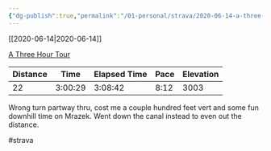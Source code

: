 ```yaml
---
{"dg-publish":true,"permalink":"/01-personal/strava/2020-06-14-a-three-hour-tour/"}
---
```



[[2020-06-14\|2020-06-14]]

[A Three Hour Tour](https://www.strava.com/activities/3616179544)

| Distance | Time    | Elapsed Time | Pace | Elevation |
| -------- | ------- | ------------ | ---- | --------- |
| 22       | 3:00:29 | 3:08:42      | 8:12 | 3003      |


Wrong turn partway thru, cost me a couple hundred feet vert and some fun downhill time on Mrazek. Went down the canal instead to even out the distance.

#strava
